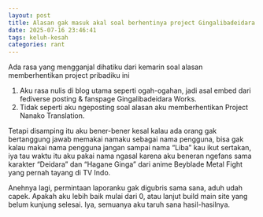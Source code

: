 ```yaml
---
layout: post
title: Alasan gak masuk akal soal berhentinya project Gingalibadeidara Works
date: 2025-07-16 23:46:41
tags: keluh-kesah
categories: rant
---
```


Ada rasa yang mengganjal dihatiku dari kemarin soal alasan memberhentikan project pribadiku ini
1. Aku rasa nulis di blog utama seperti ogah-ogahan, jadi asal embed dari fediverse posting & fanspage Gingalibadeidara Works.
2. Tidak seperti aku ngeposting soal alasan aku memberhentikan Project Nanako Translation.

Tetapi disamping itu aku bener-bener kesal kalau ada orang gak bertanggung jawab memakai namaku sebagai nama pengguna, bisa gak kalau makai nama pengguna jangan sampai nama “Liba” kau ikut sertakan, iya tau waktu itu aku pakai nama ngasal karena aku beneran ngefans sama karakter “Deidara” dan “Hagane Ginga” dari anime Beyblade Metal Fight yang pernah tayang di TV Indo.

Anehnya lagi, permintaan laporanku gak digubris sama sana, aduh udah capek. Apakah aku lebih baik mulai dari 0, atau lanjut build main site yang belum kunjung selesai. Iya, semuanya aku taruh sana hasil-hasilnya.

